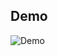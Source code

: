 ## Demo
![Demo](https://user-images.githubusercontent.com/77429211/148908409-db8de78d-d186-4bab-ab1a-a5d416854c29.png)

